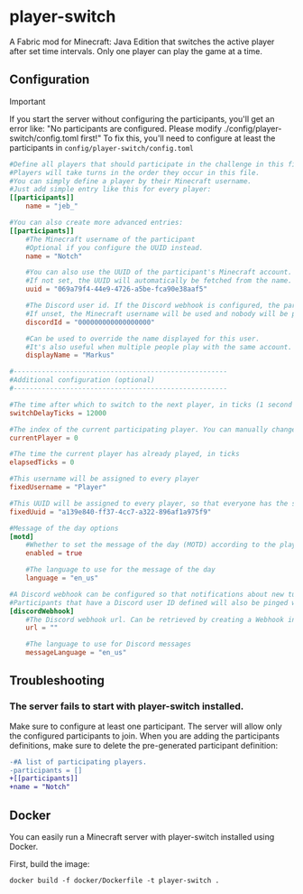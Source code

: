 # player-switch
A Fabric mod for Minecraft: Java Edition that switches the active player after set time intervals. 
Only one player can play the game at a time.

## Configuration
> [!IMPORTANT]
> If you start the server without configuring the participants, you'll get an error like: "No participants are configured. Please modify ./config/player-switch/config.toml first!"
> To fix this, you'll need to configure at least the participants in `config/player-switch/config.toml`

```toml
#Define all players that should participate in the challenge in this file.
#Players will take turns in the order they occur in this file.
#You can simply define a player by their Minecraft username.
#Just add simple entry like this for every player:
[[participants]]
    name = "jeb_"

#You can also create more advanced entries:
[[participants]]
    #The Minecraft username of the participant
    #Optional if you configure the UUID instead.
    name = "Notch"

    #You can also use the UUID of the participant's Minecraft account. 
    #If not set, the UUID will automatically be fetched from the name.
    uuid = "069a79f4-44e9-4726-a5be-fca90e38aaf5"

    #The Discord user id. If the Discord webhook is configured, the participant will be pinged with this user id.
    #If unset, the Minecraft username will be used and nobody will be pinged.
    discordId = "000000000000000000"

    #Can be used to override the name displayed for this user.
    #It's also useful when multiple people play with the same account.
    displayName = "Markus"

#-----------------------------------------------------
#Additional configuration (optional)
#-----------------------------------------------------

#The time after which to switch to the next player, in ticks (1 second = 20 ticks, 1 minute = 1200 ticks, 10 minutes = 12000 ticks ...)
switchDelayTicks = 12000

#The index of the current participating player. You can manually change it to modify the player whose turn it is currently.
currentPlayer = 0

#The time the current player has already played, in ticks
elapsedTicks = 0

#This username will be assigned to every player
fixedUsername = "Player"

#This UUID will be assigned to every player, so that everyone has the same player and world data
fixedUuid = "a139e840-ff37-4cc7-a322-896af1a975f9"

#Message of the day options
[motd]
    #Whether to set the message of the day (MOTD) according to the player whose turn it is.
    enabled = true

    #The language to use for the message of the day
    language = "en_us"

#A Discord webhook can be configured so that notifications about new turns are sent to a Discord channel. 
#Participants that have a Discord user ID defined will also be pinged when it's their turn.
[discordWebhook]
    #The Discord webhook url. Can be retrieved by creating a Webhook in the "Integration" tab of the server settings.
    url = ""

    #The language to use for Discord messages
    messageLanguage = "en_us"
```

## Troubleshooting
### The server fails to start with player-switch installed.
Make sure to configure at least one participant. 
The server will allow only the configured participants to join.
When you are adding the participants definitions, make sure to delete the pre-generated participant definition:

```diff
-#A list of participating players.
-participants = []
+[[participants]]
+name = "Notch"
```

## Docker
You can easily run a Minecraft server with player-switch installed using Docker.

First, build the image:
```
docker build -f docker/Dockerfile -t player-switch .
```
